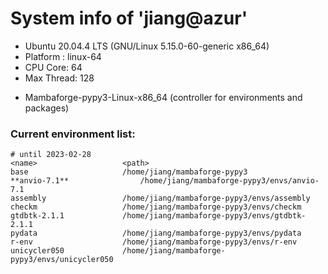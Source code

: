 
# System info of 'jiang@azur'
* Ubuntu 20.04.4 LTS (GNU/Linux 5.15.0-60-generic x86_64)
* Platform : linux-64
* CPU Core: 64
* Max Thread: 128
- Mambaforge-pypy3-Linux-x86_64 (controller for environments and packages)


### Current environment list:

    # until 2023-02-28
    <name>                   <path>
    base                     /home/jiang/mambaforge-pypy3
    **anvio-7.1**                /home/jiang/mambaforge-pypy3/envs/anvio-7.1
    assembly                 /home/jiang/mambaforge-pypy3/envs/assembly
    checkm                   /home/jiang/mambaforge-pypy3/envs/checkm
    gtdbtk-2.1.1             /home/jiang/mambaforge-pypy3/envs/gtdbtk-2.1.1
    pydata                   /home/jiang/mambaforge-pypy3/envs/pydata
    r-env                    /home/jiang/mambaforge-pypy3/envs/r-env
    unicycler050             /home/jiang/mambaforge-pypy3/envs/unicycler050
 

